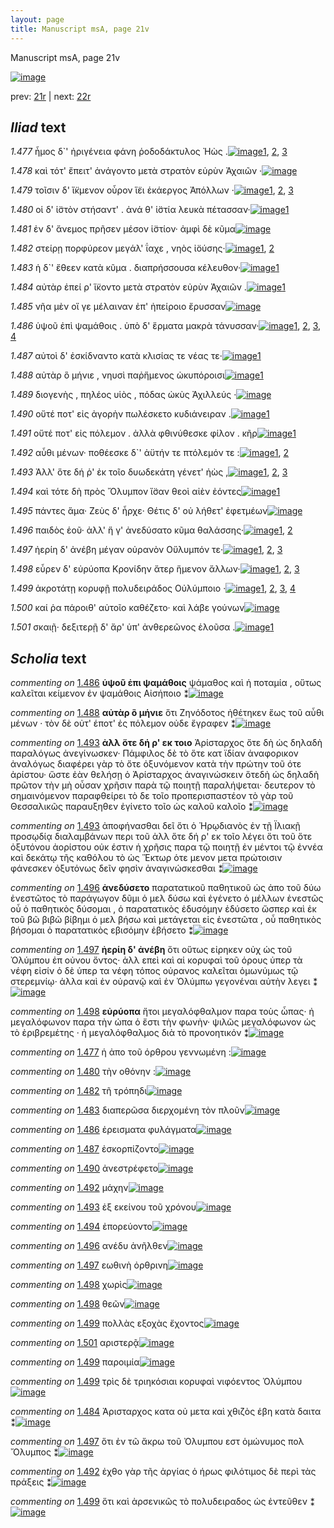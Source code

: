 ```yaml
---
layout: page
title: Manuscript msA, page 21v
---
```


Manuscript msA, page 21v

[![image](http://www.homermultitext.org/iipsrv?OBJ=IIP,1.0&FIF=/project/homer/pyramidal/deepzoom/hmt/vaimg/2017a/VA021VN_0523.tif&WID=100&CVT=JPEG)](http://www.homermultitext.org/ict2/?urn=urn:cite2:hmt:vaimg.2017a:VA021VN_0523)

prev:  [21r](../21r) | next:  [22r](../22r)

## *Iliad* text

*1.477* <a id="1.477"/> ἦμος δ`' ἠριγένεια φάνη ῥοδοδάκτυλος Ἠὼς .[![image](http://www.homermultitext.org/iipsrv?OBJ=IIP,1.0&FIF=/project/homer/pyramidal/deepzoom/hmt/vaimg/2017a/VA021VN_0523.tif&RGN=0.494,0.2141,0.344,0.0293&WID=1000&CVT=JPEG)](http://www.homermultitext.org/ict2/?urn=urn:cite2:hmt:vaimg.2017a:VA021VN_0523@0.494,0.2141,0.344,0.0293)[1](#msA_1.1226), [2](#msAil_1.1241), [3](#msA_1.1225)

*1.478* <a id="1.478"/> καὶ τότ' ἔπειτ' ἀνάγοντο μετὰ στρατὸν εὐρὺν Ἀχαιῶν ·[![image](http://www.homermultitext.org/iipsrv?OBJ=IIP,1.0&FIF=/project/homer/pyramidal/deepzoom/hmt/vaimg/2017a/VA021VN_0523.tif&RGN=0.495,0.2307,0.364,0.0293&WID=1000&CVT=JPEG)](http://www.homermultitext.org/ict2/?urn=urn:cite2:hmt:vaimg.2017a:VA021VN_0523@0.495,0.2307,0.364,0.0293)

*1.479* <a id="1.479"/> τοῖσιν δ' ἴ̈κμενον οὖρον ἵ̈ει ἑκάεργος Ἀπόλλων ·[![image](http://www.homermultitext.org/iipsrv?OBJ=IIP,1.0&FIF=/project/homer/pyramidal/deepzoom/hmt/vaimg/2017a/VA021VN_0523.tif&RGN=0.495,0.2517,0.361,0.0331&WID=1000&CVT=JPEG)](http://www.homermultitext.org/ict2/?urn=urn:cite2:hmt:vaimg.2017a:VA021VN_0523@0.495,0.2517,0.361,0.0331)[1](#msA_1.1227), [2](#msAil_1.1243), [3](#msAil_1.1242)

*1.480* <a id="1.480"/> οἱ δ' ἱ̈στὸν στήσαντ' . ἀνά θ' ἱ̈στία λευκὰ πέτασσαν·[![image](http://www.homermultitext.org/iipsrv?OBJ=IIP,1.0&FIF=/project/homer/pyramidal/deepzoom/hmt/vaimg/2017a/VA021VN_0523.tif&RGN=0.499,0.269,0.349,0.0338&WID=1000&CVT=JPEG)](http://www.homermultitext.org/ict2/?urn=urn:cite2:hmt:vaimg.2017a:VA021VN_0523@0.499,0.269,0.349,0.0338)[1](#msAil_1.1244)

*1.481* <a id="1.481"/> ἐν δ' ἄνεμος πρῆσεν μέσον ἱ̈στίον· ἀμφὶ δὲ κῦμα[![image](http://www.homermultitext.org/iipsrv?OBJ=IIP,1.0&FIF=/project/homer/pyramidal/deepzoom/hmt/vaimg/2017a/VA021VN_0523.tif&RGN=0.5,0.2825,0.369,0.0391&WID=1000&CVT=JPEG)](http://www.homermultitext.org/ict2/?urn=urn:cite2:hmt:vaimg.2017a:VA021VN_0523@0.5,0.2825,0.369,0.0391)

*1.482* <a id="1.482"/> στείρῃ πορφύρεον μεγάλ' ΐαχε , νηὸς ἰ̈ούσης·[![image](http://www.homermultitext.org/iipsrv?OBJ=IIP,1.0&FIF=/project/homer/pyramidal/deepzoom/hmt/vaimg/2017a/VA021VN_0523.tif&RGN=0.501,0.3065,0.342,0.0338&WID=1000&CVT=JPEG)](http://www.homermultitext.org/ict2/?urn=urn:cite2:hmt:vaimg.2017a:VA021VN_0523@0.501,0.3065,0.342,0.0338)[1](#msA_1.1228), [2](#msAil_1.1245)

*1.483* <a id="1.483"/> ἡ δ`' ἔθεεν κατὰ κῦμα . διαπρήσσουσα κέλευθον·[![image](http://www.homermultitext.org/iipsrv?OBJ=IIP,1.0&FIF=/project/homer/pyramidal/deepzoom/hmt/vaimg/2017a/VA021VN_0523.tif&RGN=0.504,0.3246,0.36,0.0353&WID=1000&CVT=JPEG)](http://www.homermultitext.org/ict2/?urn=urn:cite2:hmt:vaimg.2017a:VA021VN_0523@0.504,0.3246,0.36,0.0353)[1](#msAil_1.1246)

*1.484* <a id="1.484"/> αὐτὰρ ἐπεί ρ' ἵ̈κοντο μετὰ στρατὸν εὐρὺν Ἀχαιῶν .[![image](http://www.homermultitext.org/iipsrv?OBJ=IIP,1.0&FIF=/project/homer/pyramidal/deepzoom/hmt/vaimg/2017a/VA021VN_0523.tif&RGN=0.501,0.3426,0.36,0.0353&WID=1000&CVT=JPEG)](http://www.homermultitext.org/ict2/?urn=urn:cite2:hmt:vaimg.2017a:VA021VN_0523@0.501,0.3426,0.36,0.0353)[1](#msAim_1.1237)

*1.485* <a id="1.485"/> νῆα μὲν οἵ γε μέλαιναν ἐπ' ἠπείροιο ἔρυσσαν[![image](http://www.homermultitext.org/iipsrv?OBJ=IIP,1.0&FIF=/project/homer/pyramidal/deepzoom/hmt/vaimg/2017a/VA021VN_0523.tif&RGN=0.501,0.3606,0.35,0.0383&WID=1000&CVT=JPEG)](http://www.homermultitext.org/ict2/?urn=urn:cite2:hmt:vaimg.2017a:VA021VN_0523@0.501,0.3606,0.35,0.0383)

*1.486* <a id="1.486"/> ὑψοῦ ἐπὶ ψαμάθοις . ὑπὸ δ' ἕρματα μακρὰ τάνυσσαν·[![image](http://www.homermultitext.org/iipsrv?OBJ=IIP,1.0&FIF=/project/homer/pyramidal/deepzoom/hmt/vaimg/2017a/VA021VN_0523.tif&RGN=0.503,0.3802,0.374,0.0383&WID=1000&CVT=JPEG)](http://www.homermultitext.org/ict2/?urn=urn:cite2:hmt:vaimg.2017a:VA021VN_0523@0.503,0.3802,0.374,0.0383)[1](#msA_1.1229), [2](#msAil_1.1248), [3](#msA_1.1230), [4](#msAil_1.1247)

*1.487* <a id="1.487"/> αὐτοὶ δ' ἐσκίδναντο κατὰ κλισίας τε νέας τε·[![image](http://www.homermultitext.org/iipsrv?OBJ=IIP,1.0&FIF=/project/homer/pyramidal/deepzoom/hmt/vaimg/2017a/VA021VN_0523.tif&RGN=0.503,0.4012,0.337,0.0331&WID=1000&CVT=JPEG)](http://www.homermultitext.org/ict2/?urn=urn:cite2:hmt:vaimg.2017a:VA021VN_0523@0.503,0.4012,0.337,0.0331)[1](#msAil_1.1249)

*1.488* <a id="1.488"/> αὐτὰρ ὃ μήνιε , νηυσὶ παῤἥμενος ὠκυπόροισι[![image](http://www.homermultitext.org/iipsrv?OBJ=IIP,1.0&FIF=/project/homer/pyramidal/deepzoom/hmt/vaimg/2017a/VA021VN_0523.tif&RGN=0.507,0.4207,0.355,0.0331&WID=1000&CVT=JPEG)](http://www.homermultitext.org/ict2/?urn=urn:cite2:hmt:vaimg.2017a:VA021VN_0523@0.507,0.4207,0.355,0.0331)[1](#msA_1.1231)

*1.489* <a id="1.489"/> διογενὴς , πηλέος υἱὸς , πόδας ὠκὺς Ἀχιλλεύς ·[![image](http://www.homermultitext.org/iipsrv?OBJ=IIP,1.0&FIF=/project/homer/pyramidal/deepzoom/hmt/vaimg/2017a/VA021VN_0523.tif&RGN=0.501,0.4395,0.355,0.0331&WID=1000&CVT=JPEG)](http://www.homermultitext.org/ict2/?urn=urn:cite2:hmt:vaimg.2017a:VA021VN_0523@0.501,0.4395,0.355,0.0331)

*1.490* <a id="1.490"/> οὔτέ ποτ' εἰς ἀγορὴν πωλέσκετο κυδιάνειραν .[![image](http://www.homermultitext.org/iipsrv?OBJ=IIP,1.0&FIF=/project/homer/pyramidal/deepzoom/hmt/vaimg/2017a/VA021VN_0523.tif&RGN=0.502,0.4598,0.342,0.0331&WID=1000&CVT=JPEG)](http://www.homermultitext.org/ict2/?urn=urn:cite2:hmt:vaimg.2017a:VA021VN_0523@0.502,0.4598,0.342,0.0331)[1](#msAil_1.1250)

*1.491* <a id="1.491"/> οὔτέ ποτ' εἰς πόλεμον . ἀλλὰ φθινύθεσκε φίλον . κῆρ[![image](http://www.homermultitext.org/iipsrv?OBJ=IIP,1.0&FIF=/project/homer/pyramidal/deepzoom/hmt/vaimg/2017a/VA021VN_0523.tif&RGN=0.502,0.4771,0.36,0.0331&WID=1000&CVT=JPEG)](http://www.homermultitext.org/ict2/?urn=urn:cite2:hmt:vaimg.2017a:VA021VN_0523@0.502,0.4771,0.36,0.0331)[1](#msAil_1.1251)

*1.492* <a id="1.492"/> αὖθι μένων· ποθέεσκε δ`' ἀϋτήν τε πτόλεμόν τε :[![image](http://www.homermultitext.org/iipsrv?OBJ=IIP,1.0&FIF=/project/homer/pyramidal/deepzoom/hmt/vaimg/2017a/VA021VN_0523.tif&RGN=0.504,0.4951,0.355,0.0331&WID=1000&CVT=JPEG)](http://www.homermultitext.org/ict2/?urn=urn:cite2:hmt:vaimg.2017a:VA021VN_0523@0.504,0.4951,0.355,0.0331)[1](#msAint_1.1239), [2](#msAil_1.1252)

*1.493* <a id="1.493"/> Ἀλλ' ὅτε δή ῥ' ἐκ τοῖο δυωδεκάτη γένετ' ἠὼς ,[![image](http://www.homermultitext.org/iipsrv?OBJ=IIP,1.0&FIF=/project/homer/pyramidal/deepzoom/hmt/vaimg/2017a/VA021VN_0523.tif&RGN=0.497,0.5124,0.34,0.0353&WID=1000&CVT=JPEG)](http://www.homermultitext.org/ict2/?urn=urn:cite2:hmt:vaimg.2017a:VA021VN_0523@0.497,0.5124,0.34,0.0353)[1](#msA_1.1232), [2](#msA_1.1233), [3](#msAil_1.1253)

*1.494* <a id="1.494"/> καὶ τότε δὴ πρὸς Ὄλυμπον ἴ̈σαν θεοὶ αἰὲν ἐόντες[![image](http://www.homermultitext.org/iipsrv?OBJ=IIP,1.0&FIF=/project/homer/pyramidal/deepzoom/hmt/vaimg/2017a/VA021VN_0523.tif&RGN=0.506,0.5334,0.355,0.0353&WID=1000&CVT=JPEG)](http://www.homermultitext.org/ict2/?urn=urn:cite2:hmt:vaimg.2017a:VA021VN_0523@0.506,0.5334,0.355,0.0353)[1](#msAil_1.1254)

*1.495* <a id="1.495"/> πάντες ἅμα· Ζεὺς δ' 					ἦρχε· Θέτις δ' οὐ λήθετ' 					ἐφετμέων[![image](http://www.homermultitext.org/iipsrv?OBJ=IIP,1.0&FIF=/project/homer/pyramidal/deepzoom/hmt/vaimg/2017a/VA021VN_0523.tif&RGN=0.503,0.5507,0.377,0.0353&WID=1000&CVT=JPEG)](http://www.homermultitext.org/ict2/?urn=urn:cite2:hmt:vaimg.2017a:VA021VN_0523@0.503,0.5507,0.377,0.0353)

*1.496* <a id="1.496"/> παιδὸς ἑοῦ· ἀλλ' ἥ γ' ἀνεδύσατο κῦμα θαλάσσης·[![image](http://www.homermultitext.org/iipsrv?OBJ=IIP,1.0&FIF=/project/homer/pyramidal/deepzoom/hmt/vaimg/2017a/VA021VN_0523.tif&RGN=0.502,0.5702,0.369,0.0353&WID=1000&CVT=JPEG)](http://www.homermultitext.org/ict2/?urn=urn:cite2:hmt:vaimg.2017a:VA021VN_0523@0.502,0.5702,0.369,0.0353)[1](#msAil_1.1255), [2](#msA_1.1234)

*1.497* <a id="1.497"/> ἠερίη δ' ἀνέβη μέγαν οὐρανὸν Οὔλυμπόν τε·[![image](http://www.homermultitext.org/iipsrv?OBJ=IIP,1.0&FIF=/project/homer/pyramidal/deepzoom/hmt/vaimg/2017a/VA021VN_0523.tif&RGN=0.505,0.5913,0.345,0.0301&WID=1000&CVT=JPEG)](http://www.homermultitext.org/ict2/?urn=urn:cite2:hmt:vaimg.2017a:VA021VN_0523@0.505,0.5913,0.345,0.0301)[1](#msAim_1.1238), [2](#msAil_1.1256), [3](#msA_1.1235)

*1.498* <a id="1.498"/> εὗρεν δ' εὐρύοπα Κρονίδην ἄτερ ἥμενον ἄλλων·[![image](http://www.homermultitext.org/iipsrv?OBJ=IIP,1.0&FIF=/project/homer/pyramidal/deepzoom/hmt/vaimg/2017a/VA021VN_0523.tif&RGN=0.507,0.6048,0.373,0.0368&WID=1000&CVT=JPEG)](http://www.homermultitext.org/ict2/?urn=urn:cite2:hmt:vaimg.2017a:VA021VN_0523@0.507,0.6048,0.373,0.0368)[1](#msAil_1.1257), [2](#msA_1.1236), [3](#msAil_1.1258)

*1.499* <a id="1.499"/> ἀκροτάτῃ κορυφῇ πολυδειράδος Οὐλύμποιο ·[![image](http://www.homermultitext.org/iipsrv?OBJ=IIP,1.0&FIF=/project/homer/pyramidal/deepzoom/hmt/vaimg/2017a/VA021VN_0523.tif&RGN=0.503,0.6266,0.356,0.0331&WID=1000&CVT=JPEG)](http://www.homermultitext.org/ict2/?urn=urn:cite2:hmt:vaimg.2017a:VA021VN_0523@0.503,0.6266,0.356,0.0331)[1](#msAil_1.1262), [2](#msAil_1.1261), [3](#msAil_1.1259), [4](#msAint_1.1240)

*1.500* <a id="1.500"/> καί ῥα πάροιθ' αὐτοῖο καθέζετο· καὶ λάβε γούνων[![image](http://www.homermultitext.org/iipsrv?OBJ=IIP,1.0&FIF=/project/homer/pyramidal/deepzoom/hmt/vaimg/2017a/VA021VN_0523.tif&RGN=0.506,0.6446,0.352,0.0361&WID=1000&CVT=JPEG)](http://www.homermultitext.org/ict2/?urn=urn:cite2:hmt:vaimg.2017a:VA021VN_0523@0.506,0.6446,0.352,0.0361)

*1.501* <a id="1.501"/> σκαιῇ· δεξιτερῇ δ' ἄρ' ὑπ' ἀνθερεῶνος ἑλοῦσα .[![image](http://www.homermultitext.org/iipsrv?OBJ=IIP,1.0&FIF=/project/homer/pyramidal/deepzoom/hmt/vaimg/2017a/VA021VN_0523.tif&RGN=0.509,0.6604,0.368,0.0383&WID=1000&CVT=JPEG)](http://www.homermultitext.org/ict2/?urn=urn:cite2:hmt:vaimg.2017a:VA021VN_0523@0.509,0.6604,0.368,0.0383)[1](#msAil_1.1260)

## *Scholia* text

*commenting on* [1.486](#1.486)  <a id="msA_1.1230"/> **ὑψοῦ ἐπι ψαμάθοις** ψάμαθος καὶ ἡ ποταμία , οὕτως καλεῖται κείμενον ἐν ψαμάθοις Αἰσήποιο ⁑[![image](http://www.homermultitext.org/iipsrv?OBJ=IIP,1.0&FIF=/project/homer/pyramidal/deepzoom/hmt/vaimg/2017a/VA021VN_0523.tif&RGN=0.21518055,0.21466113,0.22623434,0.04066390&WID=1000&CVT=JPEG)](http://www.homermultitext.org/ict2/?urn=urn:cite2:hmt:vaimg.2017a:VA021VN_0523@0.21518055,0.21466113,0.22623434,0.04066390)

*commenting on* [1.488](#1.488)  <a id="msA_1.1231"/> **αὐτὰρ ὃ μήνιε** ὅτι Ζηνόδοτος ἠθέτηκεν ἕως τοῦ αὖθι μένων · τὸν δὲ οὐτ' έποτ' ἐς πόλεμον οὐδε ἔγραφεν ⁑[![image](http://www.homermultitext.org/iipsrv?OBJ=IIP,1.0&FIF=/project/homer/pyramidal/deepzoom/hmt/vaimg/2017a/VA021VN_0523.tif&RGN=0.21296979,0.24923928,0.22955048,0.04398340&WID=1000&CVT=JPEG)](http://www.homermultitext.org/ict2/?urn=urn:cite2:hmt:vaimg.2017a:VA021VN_0523@0.21296979,0.24923928,0.22955048,0.04398340)

*commenting on* [1.493](#1.493)  <a id="msA_1.1232"/> **ἀλλ ὅτε δή ρ' εκ τοιο** Ἀρίσταρχος ὅτε δὴ ὡς δηλαδὴ παραλόγως ἀνεγίνωσκεν· Πάμφιλος δὲ τὸ ὅτε κατ ϊδίαν ἀναφορικον ἀναλόγως διαφέρει γὰρ τὸ ὄτε ὀξυνόμενον κατὰ τὴν πρώτην τοῦ ότε ἀρίστου· ὥστε ἐὰν θελήσῃ ὁ Ἀρίσταρχος ἀναγινώσκειν ὅτεδὴ ὡς δηλαδὴ πρῶτον τὴν μὴ οὖσαν χρῆσιν παρὰ τῷ ποιητῇ παραλήψεται· δευτερον τὸ σημαινόμενον παραφθείρει τὸ δε τοῖο προπερισπαστέον τὸ γὰρ τοῦ Θεσσαλικῶς παραυξηθεν ἐγίνετο τοῖο ὡς καλοῦ καλοῖο ⁑[![image](http://www.homermultitext.org/iipsrv?OBJ=IIP,1.0&FIF=/project/homer/pyramidal/deepzoom/hmt/vaimg/2017a/VA021VN_0523.tif&RGN=0.21333825,0.27994467,0.22991894,0.13278008&WID=1000&CVT=JPEG)](http://www.homermultitext.org/ict2/?urn=urn:cite2:hmt:vaimg.2017a:VA021VN_0523@0.21333825,0.27994467,0.22991894,0.13278008)

*commenting on* [1.493](#1.493)  <a id="msA_1.1233.comment"/> ἀποφήνασθαι δεῖ ὅτι ὁ Ἡρῳδιανὸς ἐν τῇ Ϊλιακῇ προσῳδίᾳ διαλαμβάνων περι τοῦ ἀλλ ὅτε δή ρ' εκ τοῖο λέγει ὅτι τοῦ ὅτε ὀξυτόνου ἀορίστου οὐκ έστιν ἡ χρῆσις παρα τῷ ποιητῇ ἐν μέντοι τῷ ἐννέα καὶ δεκάτῳ τῆς καθόλου τὸ ὡς Ἕκτωρ ὁτε μενον μετα πρώτοισιν φάνεσκεν ὀξυτόνως δεῖν φησὶν ἀναγινώσκεσθαι ⁑[![image](http://www.homermultitext.org/iipsrv?OBJ=IIP,1.0&FIF=/project/homer/pyramidal/deepzoom/hmt/vaimg/2017a/VA021VN_0523.tif&RGN=0.21260133,0.40470263,0.24834193,0.08879668&WID=1000&CVT=JPEG)](http://www.homermultitext.org/ict2/?urn=urn:cite2:hmt:vaimg.2017a:VA021VN_0523@0.21260133,0.40470263,0.24834193,0.08879668)

*commenting on* [1.496](#1.496)  <a id="msA_1.1234"/> **ἀνεδύσετο** παρατατικοῦ παθητικοῦ ὡς ἀπο τοῦ δύω ἐνεστῶτος τὸ παράγωγον δῦμι ὁ μελ δύσω καὶ ἐγένετο ὁ μέλλων ἐνεστῶς οὗ ὁ παθητικὸς δύσομαι , ὁ παρατατικὸς ἐδυσόμην ἐδύσετο ὥσπερ καὶ ἐκ τοῦ βῶ βιβῶ βίβημι ὁ μελ βήσω καὶ μετάγεται εἰς ἐνεστῶτα , οὗ παθητικὸς βήσομαι ὁ παρατατικὸς εβισόμην ἐβήσετο ⁑[![image](http://www.homermultitext.org/iipsrv?OBJ=IIP,1.0&FIF=/project/homer/pyramidal/deepzoom/hmt/vaimg/2017a/VA021VN_0523.tif&RGN=0.21849668,0.48990318,0.22402358,0.09294606&WID=1000&CVT=JPEG)](http://www.homermultitext.org/ict2/?urn=urn:cite2:hmt:vaimg.2017a:VA021VN_0523@0.21849668,0.48990318,0.22402358,0.09294606)

*commenting on* [1.497](#1.497)  <a id="msA_1.1235"/> **ἠερίη δ' ἀνέβη** ὅτι οὕτως εἰρηκεν οὐχ ὡς τοῦ Ὀλύμπου ἐπ οὐνου ὄντος· ἀλλ επεὶ καὶ αἱ κορυφαὶ τοῦ όρους ὑπερ τὰ νέφη εἰσίν ὁ δὲ ὑπερ τα νέφη τόπος οὐρανος καλεῖται ὁμωνύμως τῷ στερεμνίῳ· ἀλλα καὶ ἐν οὐρανῷ καὶ ἐν Ὀλύμπω γεγονέναι αὐτὴν λεγει ⁑[![image](http://www.homermultitext.org/iipsrv?OBJ=IIP,1.0&FIF=/project/homer/pyramidal/deepzoom/hmt/vaimg/2017a/VA021VN_0523.tif&RGN=0.22586588,0.57676349,0.22181282,0.07579530&WID=1000&CVT=JPEG)](http://www.homermultitext.org/ict2/?urn=urn:cite2:hmt:vaimg.2017a:VA021VN_0523@0.22586588,0.57676349,0.22181282,0.07579530)

*commenting on* [1.498](#1.498)  <a id="msA_1.1236"/> **εὐρύοπα** ἤτοι μεγαλόφθαλμον παρα τοὺς ὦπας· ἠ μεγαλόφωνον παρα τὴν ώπα ὁ ἔστι τὴν φωνὴν· ψιλῶς μεγαλόφωνον ὡς τὸ ἐριβρεμέτης · ἠ μεγαλόφθαλμος διὰ τὸ προνοητικόν ⁑[![image](http://www.homermultitext.org/iipsrv?OBJ=IIP,1.0&FIF=/project/homer/pyramidal/deepzoom/hmt/vaimg/2017a/VA021VN_0523.tif&RGN=0.22291820,0.65006916,0.24613117,0.05117566&WID=1000&CVT=JPEG)](http://www.homermultitext.org/ict2/?urn=urn:cite2:hmt:vaimg.2017a:VA021VN_0523@0.22291820,0.65006916,0.24613117,0.05117566)

*commenting on* [1.477](#1.477)  <a id="msAil_1.1241.comment"/> ἡ ἀπο τοῦ όρθρου γεννωμένη :[![image](http://www.homermultitext.org/iipsrv?OBJ=IIP,1.0&FIF=/project/homer/pyramidal/deepzoom/hmt/vaimg/2017a/VA021VN_0523.tif&RGN=0.56300663,0.20663900,0.10906411,0.01466113&WID=1000&CVT=JPEG)](http://www.homermultitext.org/ict2/?urn=urn:cite2:hmt:vaimg.2017a:VA021VN_0523@0.56300663,0.20663900,0.10906411,0.01466113)

*commenting on* [1.480](#1.480)  <a id="msAil_1.1244.comment"/> τὴν οθόνην :[![image](http://www.homermultitext.org/iipsrv?OBJ=IIP,1.0&FIF=/project/homer/pyramidal/deepzoom/hmt/vaimg/2017a/VA021VN_0523.tif&RGN=0.70228445,0.27053942,0.04863670,0.00995851&WID=1000&CVT=JPEG)](http://www.homermultitext.org/ict2/?urn=urn:cite2:hmt:vaimg.2017a:VA021VN_0523@0.70228445,0.27053942,0.04863670,0.00995851)

*commenting on* [1.482](#1.482)  <a id="msAil_1.1245.comment"/> τῆ τρόπηδι[![image](http://www.homermultitext.org/iipsrv?OBJ=IIP,1.0&FIF=/project/homer/pyramidal/deepzoom/hmt/vaimg/2017a/VA021VN_0523.tif&RGN=0.52358143,0.31203320,0.04716286,0.01023513&WID=1000&CVT=JPEG)](http://www.homermultitext.org/ict2/?urn=urn:cite2:hmt:vaimg.2017a:VA021VN_0523@0.52358143,0.31203320,0.04716286,0.01023513)

*commenting on* [1.483](#1.483)  <a id="msAil_1.1246.comment"/> διαπερῶσα διερχομένη τὸν πλοῦν[![image](http://www.homermultitext.org/iipsrv?OBJ=IIP,1.0&FIF=/project/homer/pyramidal/deepzoom/hmt/vaimg/2017a/VA021VN_0523.tif&RGN=0.70117907,0.32337483,0.16101695,0.01632089&WID=1000&CVT=JPEG)](http://www.homermultitext.org/ict2/?urn=urn:cite2:hmt:vaimg.2017a:VA021VN_0523@0.70117907,0.32337483,0.16101695,0.01632089)

*commenting on* [1.486](#1.486)  <a id="msAil_1.1248.comment"/> ἐρεισματα φυλάγματα[![image](http://www.homermultitext.org/iipsrv?OBJ=IIP,1.0&FIF=/project/homer/pyramidal/deepzoom/hmt/vaimg/2017a/VA021VN_0523.tif&RGN=0.73139278,0.38146611,0.08216654,0.01272476&WID=1000&CVT=JPEG)](http://www.homermultitext.org/ict2/?urn=urn:cite2:hmt:vaimg.2017a:VA021VN_0523@0.73139278,0.38146611,0.08216654,0.01272476)

*commenting on* [1.487](#1.487)  <a id="msAil_1.1249.comment"/> ἐσκορπίζοντο[![image](http://www.homermultitext.org/iipsrv?OBJ=IIP,1.0&FIF=/project/homer/pyramidal/deepzoom/hmt/vaimg/2017a/VA021VN_0523.tif&RGN=0.60132646,0.40359613,0.05158438,0.01189488&WID=1000&CVT=JPEG)](http://www.homermultitext.org/ict2/?urn=urn:cite2:hmt:vaimg.2017a:VA021VN_0523@0.60132646,0.40359613,0.05158438,0.01189488)

*commenting on* [1.490](#1.490)  <a id="msAil_1.1250.comment"/> ἀνεστρέφετο[![image](http://www.homermultitext.org/iipsrv?OBJ=IIP,1.0&FIF=/project/homer/pyramidal/deepzoom/hmt/vaimg/2017a/VA021VN_0523.tif&RGN=0.66507001,0.45975104,0.06153279,0.01244813&WID=1000&CVT=JPEG)](http://www.homermultitext.org/ict2/?urn=urn:cite2:hmt:vaimg.2017a:VA021VN_0523@0.66507001,0.45975104,0.06153279,0.01244813)

*commenting on* [1.492](#1.492)  <a id="msAil_1.1252.comment"/> μάχην[![image](http://www.homermultitext.org/iipsrv?OBJ=IIP,1.0&FIF=/project/homer/pyramidal/deepzoom/hmt/vaimg/2017a/VA021VN_0523.tif&RGN=0.72218128,0.49598893,0.03500368,0.01078838&WID=1000&CVT=JPEG)](http://www.homermultitext.org/ict2/?urn=urn:cite2:hmt:vaimg.2017a:VA021VN_0523@0.72218128,0.49598893,0.03500368,0.01078838)

*commenting on* [1.493](#1.493)  <a id="msAil_1.1253.comment"/> ἐξ εκείνου τοῦ χρόνου[![image](http://www.homermultitext.org/iipsrv?OBJ=IIP,1.0&FIF=/project/homer/pyramidal/deepzoom/hmt/vaimg/2017a/VA021VN_0523.tif&RGN=0.59801032,0.51811895,0.07995578,0.00885201&WID=1000&CVT=JPEG)](http://www.homermultitext.org/ict2/?urn=urn:cite2:hmt:vaimg.2017a:VA021VN_0523@0.59801032,0.51811895,0.07995578,0.00885201)

*commenting on* [1.494](#1.494)  <a id="msAil_1.1254.comment"/> ἐπορεύοντο[![image](http://www.homermultitext.org/iipsrv?OBJ=IIP,1.0&FIF=/project/homer/pyramidal/deepzoom/hmt/vaimg/2017a/VA021VN_0523.tif&RGN=0.72549742,0.53471646,0.04237288,0.01078838&WID=1000&CVT=JPEG)](http://www.homermultitext.org/ict2/?urn=urn:cite2:hmt:vaimg.2017a:VA021VN_0523@0.72549742,0.53471646,0.04237288,0.01078838)

*commenting on* [1.496](#1.496)  <a id="msAil_1.1255.comment"/> ανέδυ ἀνῆλθεν[![image](http://www.homermultitext.org/iipsrv?OBJ=IIP,1.0&FIF=/project/homer/pyramidal/deepzoom/hmt/vaimg/2017a/VA021VN_0523.tif&RGN=0.69565217,0.57178423,0.06005895,0.00885201&WID=1000&CVT=JPEG)](http://www.homermultitext.org/ict2/?urn=urn:cite2:hmt:vaimg.2017a:VA021VN_0523@0.69565217,0.57178423,0.06005895,0.00885201)

*commenting on* [1.497](#1.497)  <a id="msAil_1.1256.comment"/> εωθινὴ ὀρθρινη[![image](http://www.homermultitext.org/iipsrv?OBJ=IIP,1.0&FIF=/project/homer/pyramidal/deepzoom/hmt/vaimg/2017a/VA021VN_0523.tif&RGN=0.52358143,0.59529737,0.06484893,0.01023513&WID=1000&CVT=JPEG)](http://www.homermultitext.org/ict2/?urn=urn:cite2:hmt:vaimg.2017a:VA021VN_0523@0.52358143,0.59529737,0.06484893,0.01023513)

*commenting on* [1.498](#1.498)  <a id="msAil_1.1257.comment"/> χωρὶς[![image](http://www.homermultitext.org/iipsrv?OBJ=IIP,1.0&FIF=/project/homer/pyramidal/deepzoom/hmt/vaimg/2017a/VA021VN_0523.tif&RGN=0.75792189,0.60774550,0.02468681,0.01106501&WID=1000&CVT=JPEG)](http://www.homermultitext.org/ict2/?urn=urn:cite2:hmt:vaimg.2017a:VA021VN_0523@0.75792189,0.60774550,0.02468681,0.01106501)

*commenting on* [1.498](#1.498)  <a id="msAil_1.1258.comment"/> θεῶν[![image](http://www.homermultitext.org/iipsrv?OBJ=IIP,1.0&FIF=/project/homer/pyramidal/deepzoom/hmt/vaimg/2017a/VA021VN_0523.tif&RGN=0.84782609,0.60276625,0.02210759,0.01023513&WID=1000&CVT=JPEG)](http://www.homermultitext.org/ict2/?urn=urn:cite2:hmt:vaimg.2017a:VA021VN_0523@0.84782609,0.60276625,0.02210759,0.01023513)

*commenting on* [1.499](#1.499)  <a id="msAil_1.1259.comment"/> πολλὰς εξοχὰς ἔχοντος[![image](http://www.homermultitext.org/iipsrv?OBJ=IIP,1.0&FIF=/project/homer/pyramidal/deepzoom/hmt/vaimg/2017a/VA021VN_0523.tif&RGN=0.66728077,0.62600277,0.10390567,0.01493776&WID=1000&CVT=JPEG)](http://www.homermultitext.org/ict2/?urn=urn:cite2:hmt:vaimg.2017a:VA021VN_0523@0.66728077,0.62600277,0.10390567,0.01493776)

*commenting on* [1.501](#1.501)  <a id="msAil_1.1260.comment"/> αριστερᾷ[![image](http://www.homermultitext.org/iipsrv?OBJ=IIP,1.0&FIF=/project/homer/pyramidal/deepzoom/hmt/vaimg/2017a/VA021VN_0523.tif&RGN=0.53537214,0.67164592,0.04458364,0.01134163&WID=1000&CVT=JPEG)](http://www.homermultitext.org/ict2/?urn=urn:cite2:hmt:vaimg.2017a:VA021VN_0523@0.53537214,0.67164592,0.04458364,0.01134163)

*commenting on* [1.499](#1.499)  <a id="msAil_1.1261.comment"/> παροιμία[![image](http://www.homermultitext.org/iipsrv?OBJ=IIP,1.0&FIF=/project/homer/pyramidal/deepzoom/hmt/vaimg/2017a/VA021VN_0523.tif&RGN=0.52873987,0.69128631,0.02910833,0.01217151&WID=1000&CVT=JPEG)](http://www.homermultitext.org/ict2/?urn=urn:cite2:hmt:vaimg.2017a:VA021VN_0523@0.52873987,0.69128631,0.02910833,0.01217151)

*commenting on* [1.499](#1.499)  <a id="msAil_1.1262.comment"/> τρὶς δὲ τριηκόσιαι κορυφαὶ νιφόεντος Ὀλύμπου[![image](http://www.homermultitext.org/iipsrv?OBJ=IIP,1.0&FIF=/project/homer/pyramidal/deepzoom/hmt/vaimg/2017a/VA021VN_0523.tif&RGN=0.55747973,0.68907331,0.20891673,0.02019364&WID=1000&CVT=JPEG)](http://www.homermultitext.org/ict2/?urn=urn:cite2:hmt:vaimg.2017a:VA021VN_0523@0.55747973,0.68907331,0.20891673,0.02019364)

*commenting on* [1.484](#1.484)  <a id="msAim_1.1237.comment"/> Ἀρισταρχος κατα οὐ μετα καὶ χθιζὸς έβη κατὰ δαιτα ⁑[![image](http://www.homermultitext.org/iipsrv?OBJ=IIP,1.0&FIF=/project/homer/pyramidal/deepzoom/hmt/vaimg/2017a/VA021VN_0523.tif&RGN=0.43551953,0.35739972,0.06963891,0.04343015&WID=1000&CVT=JPEG)](http://www.homermultitext.org/ict2/?urn=urn:cite2:hmt:vaimg.2017a:VA021VN_0523@0.43551953,0.35739972,0.06963891,0.04343015)

*commenting on* [1.497](#1.497)  <a id="msAim_1.1238.comment"/> ὅτι ἐν τῶ ἄκρω τοῦ Ὀλυμπου εστ ὁμώνυμος πολ Ὄλυμπος ⁑[![image](http://www.homermultitext.org/iipsrv?OBJ=IIP,1.0&FIF=/project/homer/pyramidal/deepzoom/hmt/vaimg/2017a/VA021VN_0523.tif&RGN=0.44657332,0.63817427,0.05932203,0.06224066&WID=1000&CVT=JPEG)](http://www.homermultitext.org/ict2/?urn=urn:cite2:hmt:vaimg.2017a:VA021VN_0523@0.44657332,0.63817427,0.05932203,0.06224066)

*commenting on* [1.492](#1.492)  <a id="msAint_1.1239.comment"/> ἐχθο γὰρ τῆς ἀργίας ὁ ήρως φιλότιμος δὲ περὶ τὰς πράξεις ⁑[![image](http://www.homermultitext.org/iipsrv?OBJ=IIP,1.0&FIF=/project/homer/pyramidal/deepzoom/hmt/vaimg/2017a/VA021VN_0523.tif&RGN=0.84045689,0.45366528,0.05490052,0.05283541&WID=1000&CVT=JPEG)](http://www.homermultitext.org/ict2/?urn=urn:cite2:hmt:vaimg.2017a:VA021VN_0523@0.84045689,0.45366528,0.05490052,0.05283541)

*commenting on* [1.499](#1.499)  <a id="msAint_1.1240.comment"/> ὅτι καὶ ἀρσενικῶς τὸ πολυδειραδος ὡς ἐντεῦθεν ⁑[![image](http://www.homermultitext.org/iipsrv?OBJ=IIP,1.0&FIF=/project/homer/pyramidal/deepzoom/hmt/vaimg/2017a/VA021VN_0523.tif&RGN=0.85556374,0.63153527,0.05232130,0.03540802&WID=1000&CVT=JPEG)](http://www.homermultitext.org/ict2/?urn=urn:cite2:hmt:vaimg.2017a:VA021VN_0523@0.85556374,0.63153527,0.05232130,0.03540802)